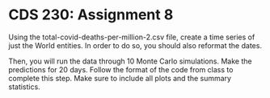 # CDS 230: Assignment 8

Using the total-covid-deaths-per-million-2.csv file, create a time series of just the World entities. In order to do so, you should also reformat the dates. 

Then, you will run the data through 10 Monte Carlo simulations. Make the predictions for 20 days. Follow the format of the code from class to complete this step. Make sure to include all plots and the summary statistics.
